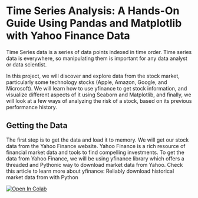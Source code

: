 # Time Series Analysis: A Hands-On Guide Using Pandas and Matplotlib with Yahoo Finance Data

Time Series data is a series of data points indexed in time order. Time series data is everywhere, so manipulating them is important for any data analyst or data scientist.

In this project, we will discover and explore data from the stock market, particularly some technology stocks (Apple, Amazon, Google, and Microsoft). We will learn how to use yfinance to get stock information, and visualize different aspects of it using Seaborn and Matplotlib, and finally, we will look at a few ways of analyzing the risk of a stock, based on its previous performance history.

## Getting the Data
The first step is to get the data and load it to memory. We will get our stock data from the Yahoo Finance website. Yahoo Finance is a rich resource of financial market data and tools to find compelling investments. To get the data from Yahoo Finance, we will be using yfinance library which offers a threaded and Pythonic way to download market data from Yahoo. Check this article to learn more about yfinance: Reliably download historical market data from with Python

[![Open In Colab](https://colab.research.google.com/assets/colab-badge.svg)](https://colab.research.google.com/drive/1bKegcT3xlJZAO3kdlnm7CD8pG0rOCXX1)
